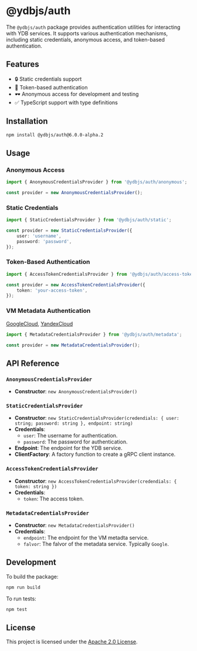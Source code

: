 # @ydbjs/auth

The `@ydbjs/auth` package provides authentication utilities for interacting with YDB services. It supports various authentication mechanisms, including static credentials, anonymous access, and token-based authentication.

## Features

- 🔒 Static credentials support
- 🔑 Token-based authentication
- 🕶️ Anonymous access for development and testing
- ✅ TypeScript support with type definitions

## Installation

```sh
npm install @ydbjs/auth@6.0.0-alpha.2
```

## Usage

### Anonymous Access

```ts
import { AnonymousCredentialsProvider } from '@ydbjs/auth/anonymous';

const provider = new AnonymousCredentialsProvider();
```

### Static Credentials

```ts
import { StaticCredentialsProvider } from '@ydbjs/auth/static';

const provider = new StaticCredentialsProvider({
    user: 'username',
    password: 'password',
});
```

### Token-Based Authentication

```ts
import { AccessTokenCredentialsProvider } from '@ydbjs/auth/access-token';

const provider = new AccessTokenCredentialsProvider({
    token: 'your-access-token',
});
```

### VM Metadata Authentication
[GoogleCloud](https://cloud.google.com/compute/docs/metadata/querying-metadata), [YandexCloud](https://yandex.cloud/ru/docs/compute/operations/vm-info/get-info)

```ts
import { MetadataCredentialsProvider } from '@ydbjs/auth/metadata';

const provider = new MetadataCredentialsProvider();
```

## API Reference

### `AnonymousCredentialsProvider`

- **Constructor**: `new AnonymousCredentialsProvider()`

### `StaticCredentialsProvider`

- **Constructor**: `new StaticCredentialsProvider(credendials: { user: string; password: string }, endpoint: string)`
- **Credentials**:
    - `user`: The username for authentication.
    - `password`: The password for authentication.
- **Endpoint**: The endpoint for the YDB service.
- **ClientFactory**: A factory function to create a gRPC client instance.

### `AccessTokenCredentialsProvider`

- **Constructor**: `new AccessTokenCredentialsProvider(credendials: { token: string })`
- **Credentials**:
    - `token`: The access token.

### `MetadataCredentialsProvider`

- **Constructor**: `new MetadataCredentialsProvider()`
- **Credentials**:
    - `endpoint`: The endpoint for the VM metadta service.
    - `falvor`: The falvor of the metadata service. Typically `Google`.

## Development

To build the package:

```sh
npm run build
```

To run tests:

```sh
npm test
```

## License

This project is licensed under the [Apache 2.0 License](https://www.apache.org/licenses/LICENSE-2.0).
